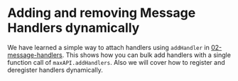 # Adding and removing Message Handlers dynamically

We have learned a simple way to attach handlers using `addHandler` in [02-message-handlers](../02-message-handlers). This shows how you can bulk add handlers with a single function call of `maxAPI.addHandlers`. Also we will cover how to register and deregister handlers dynamically.
